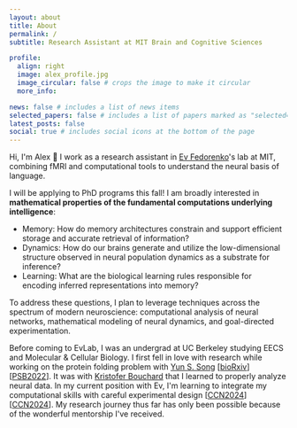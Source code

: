 ```yaml
---
layout: about
title: About
permalink: /
subtitle: Research Assistant at MIT Brain and Cognitive Sciences

profile:
  align: right
  image: alex_profile.jpg
  image_circular: false # crops the image to make it circular
  more_info:

news: false # includes a list of news items
selected_papers: false # includes a list of papers marked as "selected={true}"
latest_posts: false
social: true # includes social icons at the bottom of the page
---
```


Hi, I'm Alex 👋 I work as a research assistant in [Ev Fedorenko](https://www.evlab.mit.edu/about-ev)'s lab at MIT, combining fMRI and computational tools to understand the neural basis of language.

I will be applying to PhD programs this fall! I am broadly interested in **mathematical properties of the fundamental computations underlying intelligence**:
- Memory: How do memory architectures constrain and support efficient storage and accurate retrieval of information?
- Dynamics: How do our brains generate and utilize the low-dimensional structure observed in neural population dynamics as a substrate for inference?
- Learning: What are the biological learning rules responsible for encoding inferred representations into memory?

<!-- Going forward, my research interest is broadly in **theoretical neuroscience, in particular computational principles of memory**. How do our brains efficiently encode a lifetime of experiences such that relevant knowledge can be accurately recalled with the right trigger? I seek to address this question on multiple levels:
- Representational: How can we characterize the memory efficiency, noise-invariance, and connectedness of human and machine representations?
- Dynamical: How do representations change over the timescales of learning? -->


To address these questions, I plan to leverage techniques across the spectrum of modern neuroscience: computational analysis of neural networks, mathematical modeling of neural dynamics, and goal-directed experimentation.

Before coming to EvLab, I was an undergrad at UC Berkeley studying EECS and Molecular & Cellular Biology. I first fell in love with research while working on the protein folding problem with [Yun S. Song](https://people.eecs.berkeley.edu/~yss/) \[[bioRxiv](https://www.biorxiv.org/content/10.1101/2022.10.16.512436v1)\] \[[PSB2022](https://pubmed.ncbi.nlm.nih.gov/34890133/)\]. It was with [Kristofer Bouchard](https://bouchardlab.lbl.gov/people/) that I learned to properly analyze neural data. In my current position with Ev, I'm learning to integrate my computational skills with careful experimental design \[[CCN2024](https://alexanderdfung.github.io/assets/pdf/fung2024wordorder.pdf)\] \[[CCN2024](https://alexanderdfung.github.io/assets/pdf/kean2024deductiveinductive.pdf)\]. My research journey thus far has only been possible because of the wonderful mentorship I've received.
